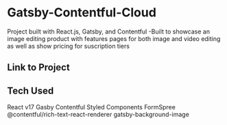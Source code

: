 # Gatsby-Contentful-Cloud

Project built with React.js, Gatsby, and Contentful
-Built to showcase an image editing product with features pages for both image and video editing as well as show pricing for suscription tiers

## Link to Project

## Tech Used

React v17
Gasby
Contentful
Styled Components
FormSpree
@contentful/rich-text-react-renderer
gatsby-background-image
